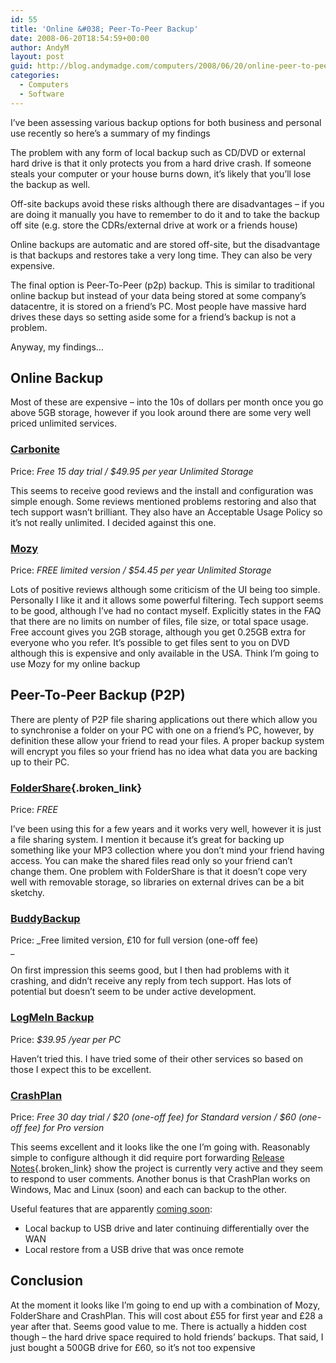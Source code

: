 ```yaml
---
id: 55
title: 'Online &#038; Peer-To-Peer Backup'
date: 2008-06-20T18:54:59+00:00
author: AndyM
layout: post
guid: http://blog.andymadge.com/computers/2008/06/20/online-peer-to-peer-backup/
categories:
  - Computers
  - Software
---
```

I&#8217;ve been assessing various backup options for both business and personal use recently so here&#8217;s a summary of my findings

<!--more-->The problem with any form of local backup such as CD/DVD or external hard drive is that it only protects you from a hard drive crash. If someone steals your computer or your house burns down, it&#8217;s likely that you&#8217;ll lose the backup as well.

Off-site backups avoid these risks although there are disadvantages &#8211; if you are doing it manually you have to remember to do it and to take the backup off site (e.g. store the CDRs/external drive at work or a friends house)

Online backups are automatic and are stored off-site, but the disadvantage is that backups and restores take a very long time. They can also be very expensive.

The final option is Peer-To-Peer (p2p) backup. This is similar to traditional online backup but instead of your data being stored at some company&#8217;s datacentre, it is stored on a friend&#8217;s PC. Most people have massive hard drives these days so setting aside some for a friend&#8217;s backup is not a problem.

Anyway, my findings&#8230;

## Online Backup

Most of these are expensive &#8211; into the 10s of dollars per month once you go above 5GB storage, however if you look around there are some very well priced unlimited services.

### [Carbonite](http://www.carbonite.com/)

Price: _Free 15 day trial / $49.95 per year Unlimited Storage_

This seems to receive good reviews and the install and configuration was simple enough. Some reviews mentioned problems restoring and also that tech support wasn&#8217;t brilliant. They also have an Acceptable Usage Policy so it&#8217;s not really unlimited. I decided against this one.

### [Mozy](https://mozy.com/?ref=M7HBYL)

Price: _FREE limited version / $54.45 per year Unlimited Storage_

Lots of positive reviews although some criticism of the UI being too simple. Personally I like it and it allows some powerful filtering. Tech support seems to be good, although I&#8217;ve had no contact myself. Explicitly states in the FAQ that there are no limits on number of files, file size, or total space usage. Free account gives you 2GB storage, although you get 0.25GB extra for everyone who you refer. It&#8217;s possible to get files sent to you on DVD although this is expensive and only available in the USA. Think I&#8217;m going to use Mozy for my online backup

## Peer-To-Peer Backup (P2P)

There are plenty of P2P file sharing applications out there which allow you to synchronise a folder on your PC with one on a friend&#8217;s PC, however, by definition these allow your friend to read your files. A proper backup system will encrypt you files so your friend has no idea what data you are backing up to their PC.

### [FolderShare](http://www.foldershare.com/){.broken_link}

Price: _FREE_ 

I&#8217;ve been using this for a few years and it works very well, however it is just a file sharing system. I mention it because it&#8217;s great for backing up something like your MP3 collection where you don&#8217;t mind your friend having access. You can make the shared files read only so your friend can&#8217;t change them. One problem with FolderShare is that it doesn&#8217;t cope very well with removable storage, so libraries on external drives can be a bit sketchy.

### [BuddyBackup](http://www.buddybackup.com/)

Price: _Free limited version, £10 for full version (one-off fee)  
_ 

On first impression this seems good, but I then had problems with it crashing, and didn&#8217;t receive any reply from tech support. Has lots of potential but doesn&#8217;t seem to be under active development.

### [LogMeIn Backup](https://secure.logmein.com/products/backup/)

Price: <span style="font-style: italic">$39.95 /year per PC</span>

Haven&#8217;t tried this. I have tried some of their other services so based on those I expect this to be excellent.

### [CrashPlan](http://www.crashplan.com/)

Price: <span style="font-style: italic">Free 30 day trial / $20 </span><em style="font-style: italic">(one-off fee) </em><span style="font-style: italic">for Standard version / $60 </span><span style="font-style: italic"><em style="font-style: italic">(one-off fee) </em><span style="font-style: italic">for Pro version</span></span>

This seems excellent and it looks like the one I&#8217;m going with. Reasonably simple to configure although it did require port forwarding [Release Notes](http://www.crashplan.com/support/releases.vtl){.broken_link} show the project is currently very active and they seem to respond to user comments. Another bonus is that CrashPlan works on Windows, Mac and Linux (soon) and each can backup to the other.

Useful features that are apparently [coming soon](http://www.crashplan.com/support/support.vtl):

  * Local backup to USB drive and later continuing differentially over the WAN
  * Local restore from a USB drive that was once remote

## Conclusion

At the moment it looks like I&#8217;m going to end up with a combination of Mozy, FolderShare and CrashPlan. This will cost about £55 for first year and £28 a year after that. Seems good value to me. There is actually a hidden cost though &#8211; the hard drive space required to hold friends&#8217; backups. That said, I just bought a 500GB drive for £60, so it&#8217;s not too expensive